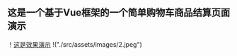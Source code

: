 ## 这是一个基于Vue框架的一个简单购物车商品结算页面演示

！[这是效果演示]("./src/assets/images/1.jpeg")
!("./src/assets/images/2.jpeg")
